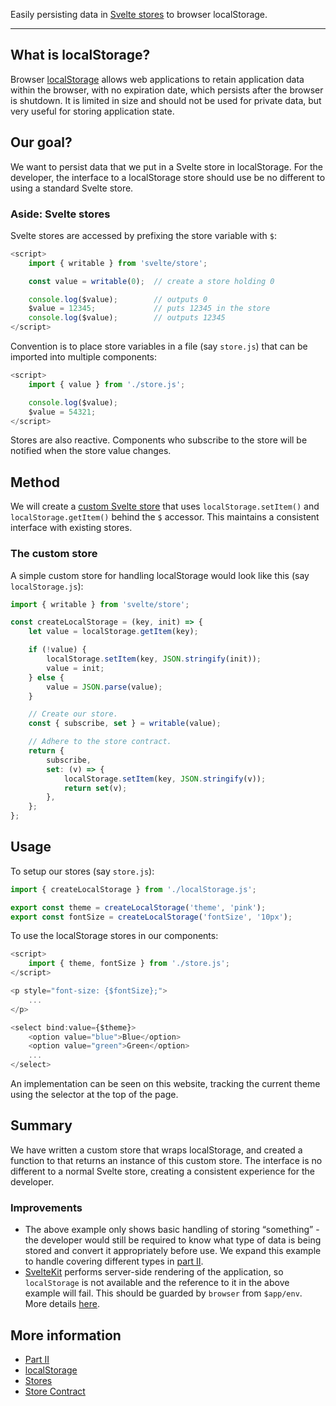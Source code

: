 Easily persisting data in [Svelte
stores](https://svelte.dev/docs#4_Prefix_stores_with_$_to_access_their_values)
to browser localStorage.

---

## What is localStorage?

Browser
[localStorage](https://developer.mozilla.org/en-US/docs/Web/API/Window/localStorage)
allows web applications to retain application data within the browser, with no
expiration date, which persists after the browser is shutdown. It is limited in
size and should not be used for private data, but very useful for storing
application state.

## Our goal?

We want to persist data that we put in a Svelte store in localStorage. For the
developer, the interface to a localStorage store should use be no different to
using a standard Svelte store.

### Aside: Svelte stores

Svelte stores are accessed by prefixing the store variable with ```$```:

```js
<script>
    import { writable } from 'svelte/store';

    const value = writable(0);  // create a store holding 0

    console.log($value);        // outputs 0
    $value = 12345;             // puts 12345 in the store
    console.log($value);        // outputs 12345
</script>
```

Convention is to place store variables in a file (say ```store.js```) that can
be imported into multiple components:

```js
<script>
    import { value } from './store.js';

    console.log($value);
    $value = 54321;
</script>
```

Stores are also reactive. Components who subscribe to the store will be
notified when the store value changes.

## Method

We will create a [custom Svelte store](https://svelte.dev/docs#svelte_store)
that uses ```localStorage.setItem()``` and ```localStorage.getItem()``` behind
the ```$``` accessor. This maintains a consistent interface with existing stores.

### The custom store

A simple custom store for handling localStorage would look like this (say
```localStorage.js```):

```js
import { writable } from 'svelte/store';

const createLocalStorage = (key, init) => {
    let value = localStorage.getItem(key);

    if (!value) {
        localStorage.setItem(key, JSON.stringify(init));
        value = init;
    } else {
        value = JSON.parse(value);
    }

    // Create our store.
    const { subscribe, set } = writable(value);

    // Adhere to the store contract.
    return {
        subscribe,
        set: (v) => {
            localStorage.setItem(key, JSON.stringify(v));
            return set(v);
        },
    };
};
```

## Usage

To setup our stores (say ```store.js```):

```js
import { createLocalStorage } from './localStorage.js';

export const theme = createLocalStorage('theme', 'pink');
export const fontSize = createLocalStorage('fontSize', '10px');
```

To use the localStorage stores in our components:

```js
<script>
    import { theme, fontSize } from './store.js';
</script>

<p style="font-size: {$fontSize};">
    ...
</p>

<select bind:value={$theme}>
    <option value="blue">Blue</option>
    <option value="green">Green</option>
    ...
</select>
```

An implementation can be seen on this website, tracking the current theme using
the selector at the top of the page.

## Summary

We have written a custom store that wraps localStorage, and created a function
to that returns an instance of this custom store. The interface is no different
to a normal Svelte store, creating a consistent experience for the developer.

### Improvements

- The above example only shows basic handling of storing &ldquo;something&rdquo; -
  the developer would still be required to know what type of data is being stored
  and convert it appropriately before use. We expand this example to handle
  covering different types in [part II](/technical/svelte/persist-arbitrary).
- [SvelteKit](https://kit.svelte.dev) performs server-side rendering of the
  application, so ```localStorage``` is not available and the reference to it in
  the above example will fail. This should be guarded by ```browser``` from
  ```$app/env```. More details
  [here](https://kit.svelte.dev/docs#modules-$app-env).

## More information

- [Part II](/technical/svelte/persist-arbitrary)
- [localStorage](https://developer.mozilla.org/en-US/docs/Web/API/Window/localStorage)
- [Stores](https://svelte.dev/docs#svelte_store)
- [Store Contract](https://svelte.dev/docs#Store_contract)
